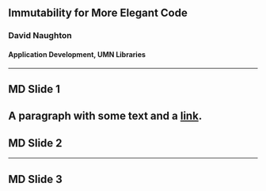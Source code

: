 ## Immutability for More Elegant Code
### David Naughton
#### Application Development, UMN Libraries
---
## MD Slide 1
A paragraph with some text and a [link](https://hakim.se).
---
## MD Slide 2
---
## MD Slide 3
